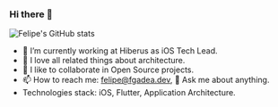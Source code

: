### Hi there 👋

![Felipe's GitHub stats](https://github-readme-stats.vercel.app/api?username=fgadea&show_icons=true&theme=transparent)

<!--**fgadea/fgadea** is a ✨ _special_ ✨ repository because its `README.md` (this file) appears on your GitHub profile.

Here are some ideas to get you started:-->

- 🔭 I’m currently working at Hiberus as iOS Tech Lead.
- 🔭 I love all related things about architecture.
- 👯 I like to collaborate in Open Source projects.
- 📫 How to reach me: felipe@fgadea.dev, 💬 Ask me about anything.
- Technologies stack: iOS, Flutter, Application Architecture.
<!--
- 😄 Pronouns: ...
- ⚡ Fun fact: ...
-->

<!--![Top Langs](https://github-readme-stats.vercel.app/api/top-langs/?username=fgadea)-->

